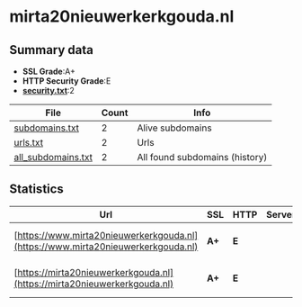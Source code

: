 

# mirta20nieuwerkerkgouda.nl
## Summary data


 - **SSL Grade**:A+
 - **HTTP Security Grade**:E
 - **[security.txt](https://www.digitaleoverheid.nl/nieuws/standaard-security-txt-nu-verplicht-voor-overheid/)**:2


| File       | Count | Info |
|------------|-------|------|
|[subdomains.txt](/data/mirta20nieuwerkerkgouda.nl/subdomains.txt)|2|Alive subdomains|
|[urls.txt](/data/mirta20nieuwerkerkgouda.nl/urls.txt)|2|Urls|
|[all_subdomains.txt](/data/mirta20nieuwerkerkgouda.nl/all_subdomains.txt)|2|All found subdomains (history)|


## Statistics


| Url | SSL | HTTP | Server | Cookie | HSTS | CORS | CTO | CSP | XFO | XXP | RP |FP| Tech |Title |
|--------|-------|-------|------|------|------|------|------|------|------|------|------|------|------|------|
|[https://www.mirta20nieuwerkerkgouda.nl](https://www.mirta20nieuwerkerkgouda.nl)| **A+**| **E**|| | | | | | | | :white_check_mark: | |HSTS Microsoft ASP.NET|Object moved|
|[https://mirta20nieuwerkerkgouda.nl](https://mirta20nieuwerkerkgouda.nl)| **A+**| **E**|| | | | | | | | :white_check_mark: | |HSTS Microsoft ASP.NET|Object moved|

